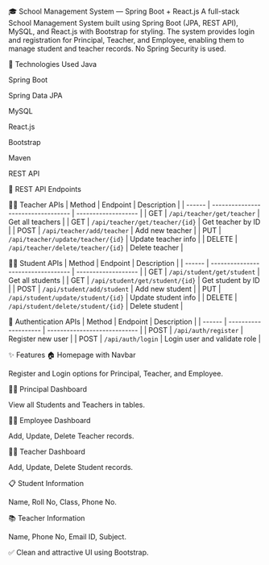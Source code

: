 🎓 School Management System — Spring Boot + React.js
A full-stack School Management System built using Spring Boot (JPA, REST API), MySQL, and React.js with Bootstrap for styling. The system provides login and registration for Principal, Teacher, and Employee, enabling them to manage student and teacher records. No Spring Security is used.

🔧 Technologies Used 
Java

Spring Boot

Spring Data JPA

MySQL

React.js

Bootstrap

Maven

REST API

📡 REST API Endpoints

🧑‍🏫 Teacher APIs
| Method | Endpoint                           | Description         |
| ------ | ---------------------------------- | ------------------- |
| GET    | `/api/teacher/get/teacher`         | Get all teachers    |
| GET    | `/api/teacher/get/teacher/{id}`    | Get teacher by ID   |
| POST   | `/api/teacher/add/teacher`         | Add new teacher     |
| PUT    | `/api/teacher/update/teacher/{id}` | Update teacher info |
| DELETE | `/api/teacher/delete/teacher/{id}` | Delete teacher      |

👨‍🎓 Student APIs
| Method | Endpoint                           | Description         |
| ------ | ---------------------------------- | ------------------- |
| GET    | `/api/student/get/student`         | Get all students    |
| GET    | `/api/student/get/student/{id}`    | Get student by ID   |
| POST   | `/api/student/add/student`         | Add new student     |
| PUT    | `/api/student/update/student/{id}` | Update student info |
| DELETE | `/api/student/delete/student/{id}` | Delete student      |

🔐 Authentication APIs
| Method | Endpoint             | Description                  |
| ------ | -------------------- | ---------------------------- |
| POST   | `/api/auth/register` | Register new user            |
| POST   | `/api/auth/login`    | Login user and validate role |


✨ Features
🏠 Homepage with Navbar

Register and Login options for Principal, Teacher, and Employee.

👨‍🏫 Principal Dashboard

View all Students and Teachers in tables.

🧑‍💼 Employee Dashboard

Add, Update, Delete Teacher records.

👩‍🏫 Teacher Dashboard

Add, Update, Delete Student records.

📋 Student Information

Name, Roll No, Class, Phone No.

📚 Teacher Information

Name, Phone No, Email ID, Subject.

✅ Clean and attractive UI using Bootstrap.




